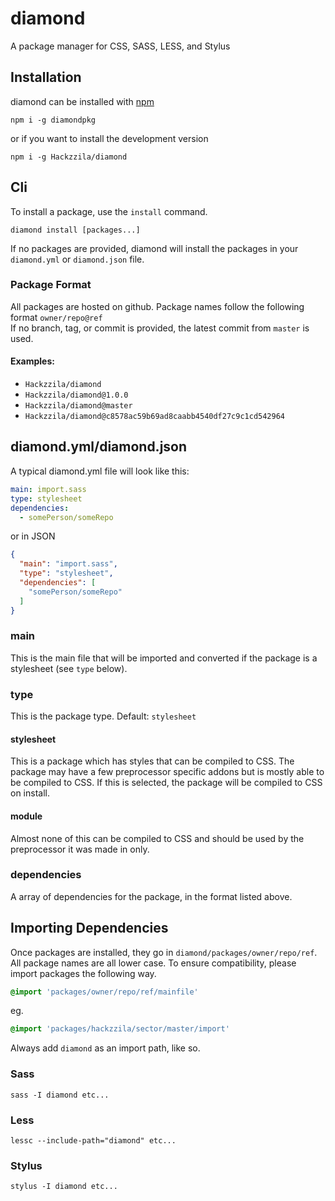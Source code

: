 # diamond
A package manager for CSS, SASS, LESS, and Stylus

## Installation
diamond can be installed with [npm](https://npmjs.org)
```
npm i -g diamondpkg
```
or if you want to install the development version
```
npm i -g Hackzzila/diamond
```

## Cli
To install a package, use the `install` command.
```
diamond install [packages...]
```
If no packages are provided, diamond will install the packages in your `diamond.yml` or `diamond.json` file.  

### Package Format
All packages are hosted on github. Package names follow the following format `owner/repo@ref`  
If no branch, tag, or commit is provided, the latest commit from `master` is used.
#### Examples: 
* `Hackzzila/diamond`
* `Hackzzila/diamond@1.0.0`
* `Hackzzila/diamond@master`
* `Hackzzila/diamond@c8578ac59b69ad8caabb4540df27c9c1cd542964`

## diamond.yml/diamond.json
A typical diamond.yml file will look like this:
```yaml
main: import.sass
type: stylesheet
dependencies:
  - somePerson/someRepo
```
or in JSON
```json
{
  "main": "import.sass",
  "type": "stylesheet",
  "dependencies": [
    "somePerson/someRepo"
  ]
}
```

### main
This is the main file that will be imported and converted if the package is a stylesheet (see `type` below).

### type
This is the package type. Default: `stylesheet`

#### stylesheet
This is a package which has styles that can be compiled to CSS. The package may have a few preprocessor specific
addons but is mostly able to be compiled to CSS. If this is selected, the package will be compiled to CSS on
install.

#### module
Almost none of this can be compiled to CSS and should be used by the preprocessor it was made in only.

### dependencies
A array of dependencies for the package, in the format listed above.

## Importing Dependencies
Once packages are installed, they go in `diamond/packages/owner/repo/ref`. All package names are all lower case.
To ensure compatibility, please import packages the following way.

```sass
@import 'packages/owner/repo/ref/mainfile'
```
eg.
```sass
@import 'packages/hackzzila/sector/master/import'
```

Always add `diamond` as an import path, like so.

### Sass
```
sass -I diamond etc...
```

### Less
```
lessc --include-path="diamond" etc...
```

### Stylus
```
stylus -I diamond etc...
```